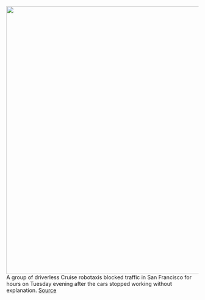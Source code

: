 <img src='https://cdn.vox-cdn.com/thumbor/isi4lbPQUp_FnzoFaTLRqYh39Is=/0x0:2202x1336/1200x800/filters:focal(925x492:1277x844)/cdn.vox-cdn.com/uploads/chorus_image/image/71037072/Screenshot_2022_07_01_at_11.47.43.0.png' width='700px' /><br/>
A group of driverless Cruise robotaxis blocked traffic in San Francisco for hours on Tuesday evening after the cars stopped working without explanation.
<a href='https://www.theverge.com/2022/7/1/23191045/cruise-robotaxis-driverless-roadblock-san-francisco'> Source <a/>